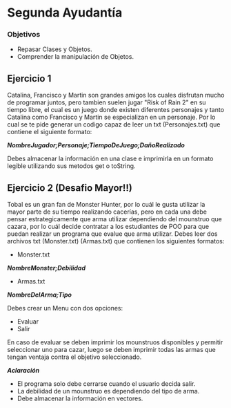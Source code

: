 # Segunda Ayudantía

### Objetivos

* Repasar Clases y Objetos.
* Comprender la manipulación de Objetos.

## Ejercicio 1

Catalina, Francisco y Martin son grandes amigos los cuales disfrutan mucho de programar juntos, pero tambien suelen jugar "Risk of Rain 2" en su tiempo libre, el cual es un juego donde existen diferentes personajes y tanto Catalina como Francisco y Martin se especializan en un personaje. Por lo cual se te pide generar un codigo capaz de leer un txt (Personajes.txt) que contiene el siguiente formato:

***NombreJugador;Personaje;TiempoDeJuego;DañoRealizado***

Debes almacenar la información en una clase e imprimirla en un formato legible utilizando sus metodos get o toString.

## Ejercicio 2 (Desafio Mayor!!)

Tobal es un gran fan de Monster Hunter, por lo cuál le gusta utilizar la mayor parte de su tiempo realizando cacerías, pero en cada una debe pensar estrategicamente que arma utilizar dependiendo del mounstruo que cazara, por lo cuál decide contratar a los estudiantes de POO para que puedan realizar un programa que evalue que arma utilizar. Debes leer dos archivos txt (Monster.txt) (Armas.txt) que contienen los siguientes formatos:

* Monster.txt

***NombreMonster;Debilidad***
* Armas.txt

***NombreDelArma;Tipo***

Debes crear un Menu con dos opciones:
* Evaluar
* Salir

En caso de evaluar se deben imprimir los mounstruos disponibles y permitir seleccionar uno para cazar, luego se deben imprimir todas las armas que tengan ventaja contra el objetivo seleccionado.

***Aclaración***
* El programa solo debe cerrarse cuando el usuario decida salir.
* La debilidad de un mounstruo es dependiendo del tipo de arma.
* Debe almacenar la información en vectores.